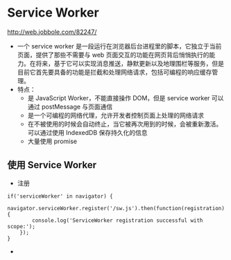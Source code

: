 
# Service Worker
http://web.jobbole.com/82247/
* 一个 service worker 是一段运行在浏览器后台进程里的脚本，它独立于当前页面，提供了那些不需要与 web 页面交互的功能在网页背后悄悄执行的能力。在将来，基于它可以实现消息推送，静默更新以及地理围栏等服务，但是目前它首先要具备的功能是拦截和处理网络请求，包括可编程的响应缓存管理。
* 特点：
    - 是 JavaScript Worker，不能直接操作 DOM，但是 service worker 可以通过 postMessage 与页面通信
    - 是一个可编程的网络代理，允许开发者控制页面上处理的网络请求
    - 在不被使用的时候会自动终止，当它被再次用到的时候，会被重新激活。可以通过使用 IndexedDB 保存持久化的信息
    - 大量使用 promise

## 使用 Service Worker
* 注册
```JS
if('serviceWorker' in navigator) {
    navigator.serviceWorker.register('/sw.js').then(function(registration) {
        console.log('ServiceWorker registration successful with scope:');
    });
}
```
* 
